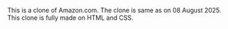 <!-- Amazon.com -->
This is a clone of Amazon.com.
The clone is same as on 08 August 2025.
This clone is fully made on HTML and CSS.